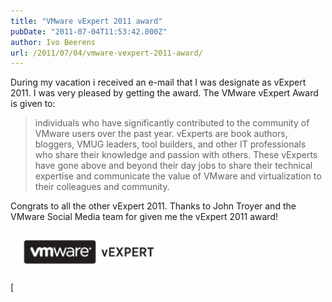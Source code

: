 ```yaml
---
title: "VMware vExpert 2011 award"
pubDate: "2011-07-04T11:53:42.000Z"
author: Ivo Beerens
url: /2011/07/04/vmware-vexpert-2011-award/
---
```


During my vacation i received an e-mail that I was designate as vExpert 2011. I was very pleased by getting the award. The VMware vExpert Award is given to:

> individuals who have significantly contributed to the community of VMware users over the past year. vExperts are book authors, bloggers, VMUG leaders, tool builders, and other IT professionals who share their knowledge and passion with others. These vExperts have gone above and beyond their day jobs to share their technical expertise and communicate the value of VMware and virtualization to their colleagues and community.

Congrats to all the other vExpert 2011. Thanks to John Troyer and the VMware Social Media team for given me the vExpert 2011 award!

[![VMware-expert_250x100](images/VMware-expert_250x100_thumb.gif)